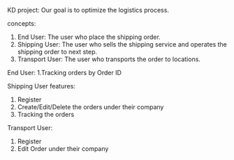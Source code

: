 KD project:
Our goal is to optimize the logistics process.

concepts:
1. End User: The user who place the shipping order.
2. Shipping User: The user who sells the shipping service and operates the shipping order to next step.
3. Transport User: The user who transports the order to locations.


End User:
1.Tracking orders by Order ID

Shipping User features:
1. Register
2. Create/Edit/Delete the orders under their company
3. Tracking the orders

Transport User:
1. Register
2. Edit Order under their company
